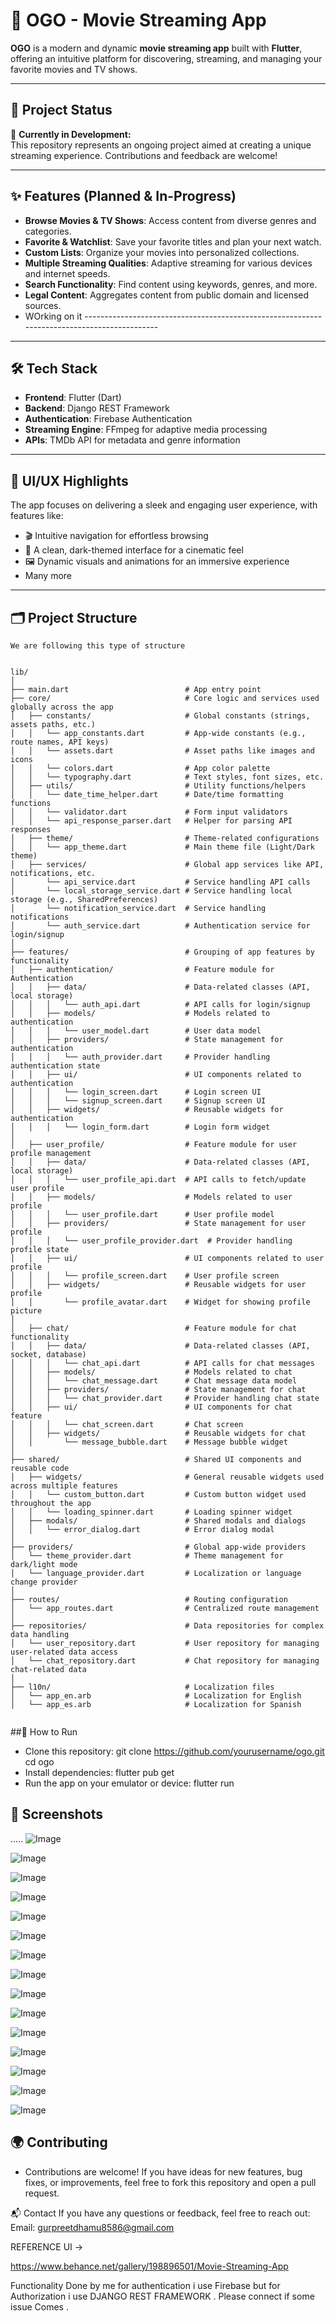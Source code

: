 # 🎥 OGO - Movie Streaming App  

**OGO** is a modern and dynamic **movie streaming app** built with **Flutter**, offering an intuitive platform for discovering, streaming, and managing your favorite movies and TV shows.  

---
## 🚧 Project Status  

🚀 **Currently in Development:**  
This repository represents an ongoing project aimed at creating a unique streaming experience. Contributions and feedback are welcome!  

---

## ✨ Features (Planned & In-Progress)  

- **Browse Movies & TV Shows**: Access content from diverse genres and categories.  
- **Favorite & Watchlist**: Save your favorite titles and plan your next watch.  
- **Custom Lists**: Organize your movies into personalized collections.  
- **Multiple Streaming Qualities**: Adaptive streaming for various devices and internet speeds.  
- **Search Functionality**: Find content using keywords, genres, and more.  
- **Legal Content**: Aggregates content from public domain and licensed sources.
- WOrking on it -------------------------------------------------------------------------------------------- 

---

## 🛠️ Tech Stack  

- **Frontend**: Flutter (Dart)  
- **Backend**: Django REST Framework  
- **Authentication**: Firebase Authentication  
- **Streaming Engine**: FFmpeg for adaptive media processing  
- **APIs**: TMDb API for metadata and genre information  

---

## 🎨 UI/UX Highlights  

The app focuses on delivering a sleek and engaging user experience, with features like:  

- 🎬 Intuitive navigation for effortless browsing  
- 🌌 A clean, dark-themed interface for a cinematic feel  
- 🖼️ Dynamic visuals and animations for an immersive experience
- Many more 

---

## 🗂️ Project Structure  

```plaintext
We are following this type of structure 


lib/
│
├── main.dart                          # App entry point 
├── core/                              # Core logic and services used globally across the app
│   ├── constants/                     # Global constants (strings, assets paths, etc.)
│   │   └── app_constants.dart         # App-wide constants (e.g., route names, API keys)
│   │   └── assets.dart                # Asset paths like images and icons
│   │   └── colors.dart                # App color palette
│   │   └── typography.dart            # Text styles, font sizes, etc.
│   ├── utils/                         # Utility functions/helpers
│   │   └── date_time_helper.dart      # Date/time formatting functions
│   │   └── validator.dart             # Form input validators
│   │   └── api_response_parser.dart   # Helper for parsing API responses
│   ├── theme/                         # Theme-related configurations
│   │   └── app_theme.dart             # Main theme file (Light/Dark theme)
│   ├── services/                      # Global app services like API, notifications, etc.
│       └── api_service.dart           # Service handling API calls
│       └── local_storage_service.dart # Service handling local storage (e.g., SharedPreferences)
│       └── notification_service.dart  # Service handling notifications
│       └── auth_service.dart          # Authentication service for login/signup
│
├── features/                          # Grouping of app features by functionality
│   ├── authentication/                # Feature module for Authentication
│   │   ├── data/                      # Data-related classes (API, local storage)
│   │   │   └── auth_api.dart          # API calls for login/signup
│   │   ├── models/                    # Models related to authentication
│   │   │   └── user_model.dart        # User data model
│   │   ├── providers/                 # State management for authentication
│   │   │   └── auth_provider.dart     # Provider handling authentication state
│   │   ├── ui/                        # UI components related to authentication
│   │   │   └── login_screen.dart      # Login screen UI
│   │   │   └── signup_screen.dart     # Signup screen UI
│   │   ├── widgets/                   # Reusable widgets for authentication
│   │   │   └── login_form.dart        # Login form widget
│
│   ├── user_profile/                  # Feature module for user profile management
│   │   ├── data/                      # Data-related classes (API, local storage)
│   │   │   └── user_profile_api.dart  # API calls to fetch/update user profile
│   │   ├── models/                    # Models related to user profile
│   │   │   └── user_profile.dart      # User profile model
│   │   ├── providers/                 # State management for user profile
│   │   │   └── user_profile_provider.dart  # Provider handling profile state
│   │   ├── ui/                        # UI components related to user profile
│   │   │   └── profile_screen.dart    # User profile screen
│   │   ├── widgets/                   # Reusable widgets for user profile
│   │       └── profile_avatar.dart    # Widget for showing profile picture
│
│   ├── chat/                          # Feature module for chat functionality
│   │   ├── data/                      # Data-related classes (API, socket, database)
│   │   │   └── chat_api.dart          # API calls for chat messages
│   │   ├── models/                    # Models related to chat
│   │   │   └── chat_message.dart      # Chat message data model
│   │   ├── providers/                 # State management for chat
│   │   │   └── chat_provider.dart     # Provider handling chat state
│   │   ├── ui/                        # UI components for chat feature
│   │   │   └── chat_screen.dart       # Chat screen
│   │   ├── widgets/                   # Reusable widgets for chat
│   │       └── message_bubble.dart    # Message bubble widget
│
├── shared/                            # Shared UI components and reusable code
│   ├── widgets/                       # General reusable widgets used across multiple features
│   │   └── custom_button.dart         # Custom button widget used throughout the app
│   │   └── loading_spinner.dart       # Loading spinner widget
│   ├── modals/                        # Shared modals and dialogs
│   │   └── error_dialog.dart          # Error dialog modal
│
├── providers/                         # Global app-wide providers
│   └── theme_provider.dart            # Theme management for dark/light mode
│   └── language_provider.dart         # Localization or language change provider
│
├── routes/                            # Routing configuration
│   └── app_routes.dart                # Centralized route management
│
├── repositories/                      # Data repositories for complex data handling
│   └── user_repository.dart           # User repository for managing user-related data access
│   └── chat_repository.dart           # Chat repository for managing chat-related data
│
├── l10n/                              # Localization files
│   └── app_en.arb                     # Localization for English  
│   └── app_es.arb                     # Localization for Spanish
                      
```
##🌟 How to Run
- Clone this repository:
  git clone https://github.com/yourusername/ogo.git
  cd ogo
- Install dependencies:
  flutter pub get
- Run the app on your emulator or device:
  flutter run
## 📸 Screenshots
 .....
![Image](https://github.com/user-attachments/assets/567a0eba-3fdd-4667-96c5-6090728a69cf)

![Image](https://github.com/user-attachments/assets/a084fae5-d133-4af9-9b35-3fe9aae15f40)

![Image](https://github.com/user-attachments/assets/f8ae3d61-cb9c-4ee3-b801-49d1206fd9b9)

![Image](https://github.com/user-attachments/assets/c7beeea6-b403-4af2-841d-21cbcca4f9b7)

![Image](https://github.com/user-attachments/assets/45bb371d-c637-4f33-a692-d8b31da9b6a0)

![Image](https://github.com/user-attachments/assets/543c538b-5160-4414-a0f4-42b11cf47e6c)

![Image](https://github.com/user-attachments/assets/bb21b605-5689-40c1-b256-63f31ab3a739)

![Image](https://github.com/user-attachments/assets/345afc70-a47b-47f0-9d68-a9491b102262)

![Image](https://github.com/user-attachments/assets/cef6e7ca-516a-490f-9173-2f633d452d59)

![Image](https://github.com/user-attachments/assets/fb2ef844-208a-46d1-b950-dbdfa8b767c0)

![Image](https://github.com/user-attachments/assets/e2f498b4-8127-42f6-a2f6-066661bc3e7d)

![Image](https://github.com/user-attachments/assets/34b658c9-d3b3-412f-b098-5af4a3169c85)

![Image](https://github.com/user-attachments/assets/bf0f4005-e2b4-4e26-9729-848a44f62a62)

![Image](https://github.com/user-attachments/assets/64d94c06-758b-4e58-baa6-112b932106f6)

![Image](https://github.com/user-attachments/assets/82e1a1e8-e856-4c5d-bb33-47452f6d38c8) 

## 🌍 Contributing
- Contributions are welcome! If you have ideas for new features, bug fixes, or improvements, feel free to fork this repository and open a pull request.

📬 Contact
If you have any questions or feedback, feel free to reach out:
Email: gurpreetdhamu8586@gmail.com


REFERENCE UI -> 

https://www.behance.net/gallery/198896501/Movie-Streaming-App

Functionality Done by me for authentication i use Firebase but for Authorization i use DJANGO REST FRAMEWORK . Please connect if some issue Comes . 


